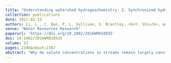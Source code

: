 ```yaml
---
title: "Understanding watershed hydrogeochemistry: 2. Synchronized hydrological and geochemical processes drive stream chemostatic behavior"
collection: publications
date: 2017-02-15
authors: Li, L., C. Bao, P. L. Sullivan, S. Brantley, <b>Y. Shi</b>, and C. Duffy
venue: "Water Resources Research"
paperurl: 'https://doi.org/10.1002/2016WR018935'
doi: 10.1002/2016WR018935
volume: 53
pages: 2346&ndash;2367
abstract: "Why do solute concentrations in streams remain largely constant while discharge varies by orders of magnitude? We used a new hydrological land surface and reactive transport code, RT‐Flux‐PIHM, to understand this long‐standing puzzle. We focus on the nonreactive chloride (Cl) and reactive magnesium (Mg) in the Susquehanna Shale Hills Critical Zone Observatory (SSHCZO). Simulation results show that stream discharge comes from surface runoff (Q<sub>s</sub>), soil lateral flow (Q<sub>L</sub>), and deeper groundwater (Q<sub>G</sub>), with Q<sub>L</sub> contributing &gt;70%. In the summer, when high evapotranspiration dries up and disconnects most of the watershed from the stream, Cl is trapped along planar hillslopes. Successive rainfalls connect the watershed and mobilize trapped Cl, which counteracts dilution effects brought about by high water storage (V<sub>w</sub>) and maintains chemostasis. Similarly, the synchronous response of clay dissolution rates (Mg source) to hydrological conditions, maintained largely by a relatively constant ratio between &ldquo;wetted&rdquo; mineral surface area A<sub>w</sub> and V<sub>w</sub>, controls Mg chemostatic behavior. Sensitivity analysis indicates that cation exchange plays a secondary role in determining chemostasis compared to clay dissolution, although it does store an order‐of‐magnitude more Mg on exchange sites than soil water. Model simulations indicate that dilution (concentration decrease with increasing discharge) occurs only when mass influxes from soil lateral flow are negligible (e.g., via having low clay surface area) so that stream discharge is dominated by relatively constant mass fluxes from deep groundwater that are unresponsive to surface hydrological conditions."
---
```

